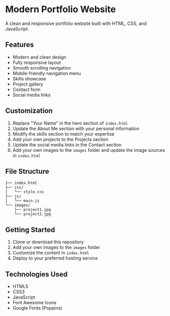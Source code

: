 # Modern Portfolio Website

A clean and responsive portfolio website built with HTML, CSS, and JavaScript.

## Features

- Modern and clean design
- Fully responsive layout
- Smooth scrolling navigation
- Mobile-friendly navigation menu
- Skills showcase
- Project gallery
- Contact form
- Social media links

## Customization

1. Replace "Your Name" in the hero section of `index.html`
2. Update the About Me section with your personal information
3. Modify the skills section to match your expertise
4. Add your own projects to the Projects section
5. Update the social media links in the Contact section
6. Add your own images to the `images` folder and update the image sources in `index.html`

## File Structure

```
├── index.html
├── css/
│   └── style.css
├── js/
│   └── main.js
└── images/
    ├── project1.jpg
    └── project2.jpg
```

## Getting Started

1. Clone or download this repository
2. Add your own images to the `images` folder
3. Customize the content in `index.html`
4. Deploy to your preferred hosting service

## Technologies Used

- HTML5
- CSS3
- JavaScript
- Font Awesome Icons
- Google Fonts (Poppins) 